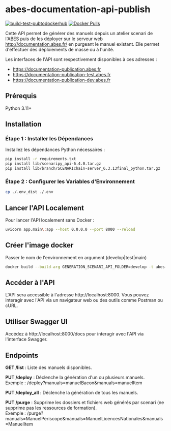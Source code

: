 # abes-documentation-api-publish
[![build-test-pubtodockerhub](https://github.com/abes-esr/abes-documentation-api-publish/actions/workflows/build-test-pubtodockerhub.yml/badge.svg)](https://github.com/abes-esr/abes-documentation-api-publish/actions/workflows/build-test-pubtodockerhub.yml) [![Docker Pulls](https://img.shields.io/docker/pulls/abesesr/documentation.svg)](https://hub.docker.com/r/abesesr/documentation)


Cette API permet de générer des manuels depuis un atelier scenari de l'ABES puis de les déployer sur le serveur web http://documentation.abes.fr/ en purgeant le manuel existant. 
Elle permet d'effectuer des déploiements de masse ou à l'unité.

Les interfaces de l'API sont respectivement disponibles à ces adresses :
- https://documentation-publication.abes.fr
- https://documentation-publication-test.abes.fr
- https://documentation-publication-dev.abes.fr

## Prérequis

Python 3.11+

## Installation

### Étape 1 : Installer les Dépendances
Installez les dépendances Python nécessaires :

```Bash
pip install -r requirements.txt
pip install lib/scenaripy_api-6.4.0.tar.gz
pip install lib/branch/SCENARIchain-server_6.3.13final_python.tar.gz
```

### Étape 2 : Configurer les Variables d'Environnement
```Bash
cp ./.env_dist ./.env
```

## Lancer l'API Localement
Pour lancer l'API localement sans Docker :

```Bash
uvicorn app.main\:app --host 0.0.0.0 --port 8000 --reload
```

## Créer l'image docker
Passer le nom de l'environnement en argument (develop|test|main)
```Bash
docker build --build-arg GENERATION_SCENARI_API_FOLDER=develop -t abes-documentation-api-publish .
```

## Accéder à l'API
L'API sera accessible à l'adresse http://localhost:8000. Vous pouvez interagir avec l'API via un navigateur web ou des outils comme Postman ou cURL.

## Utiliser Swagger UI
Accédez à http://localhost:8000/docs pour interagir avec l'API via l'interface Swagger.

## Endpoints
**GET /list** : Liste des manuels disponibles.

**PUT /deploy** : Déclenche la génération d'un ou plusieurs manuels.<br>
Exemple : /deploy?manuals=manuelBacon&manuals=manuelItem

**PUT /deploy_all** : Déclenche la génération de tous les manuels.

**PUT /purge** : Supprime les dossiers et fichiers web générés par scenari (ne supprime pas les ressources de formation).<br>
Exemple : /purge?manuals=ManuelPeriscope&manuals=ManuelLicencesNationales&manuals=ManuelItem